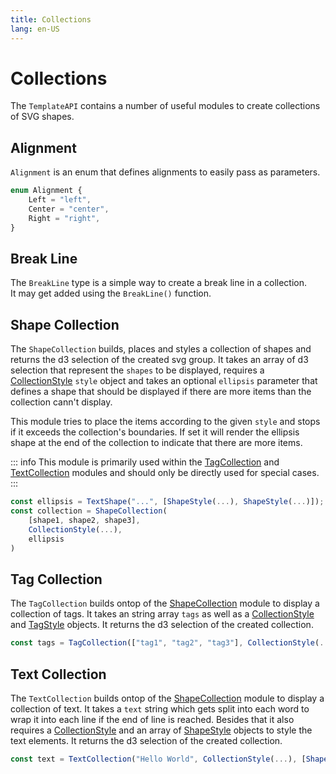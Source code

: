 ```yaml
---
title: Collections
lang: en-US
---
```


# Collections

The `TemplateAPI` contains a number of useful modules to create collections of SVG shapes.

## Alignment

`Alignment` is an enum that defines alignments to easily pass as parameters.

```ts
enum Alignment {
	Left = "left",
	Center = "center",
	Right = "right",
}
```

## Break Line

The `BreakLine` type is a simple way to create a break line in a collection.  
It may get added using the `BreakLine()` function.

## Shape Collection

The `ShapeCollection` builds, places and styles a collection of shapes and returns the d3 selection of the created svg group.
It takes an array of d3 selection that represent the `shapes` to be displayed, requires a [CollectionStyle](/template-api/styling#collection-style) `style` object and takes an optional `ellipsis` parameter that defines a shape that should be displayed if there are more items than the collection cann't display.

This module tries to place the items according to the given `style` and stops if it exceeds the collection's boundaries.
If set it will render the ellipsis shape at the end of the collection to indicate that there are more items.

::: info
This module is primarily used within the [TagCollection](#tag-collection) and [TextCollection](#text-collection) modules and should only be directly used for special cases.
:::

```js
const ellipsis = TextShape("...", [ShapeStyle(...), ShapeStyle(...)]);
const collection = ShapeCollection(
	[shape1, shape2, shape3],
	CollectionStyle(...),
	ellipsis
)
```

## Tag Collection

The `TagCollection` builds ontop of the [ShapeCollection](#shape-collection) module to display a collection of tags.
It takes an string array `tags` as well as a [CollectionStyle](/template-api/styling#collection-style) and [TagStyle](/template-api/styling#tag-style) objects.
It returns the d3 selection of the created collection.

```js
const tags = TagCollection(["tag1", "tag2", "tag3"], CollectionStyle(...), TagStyle(...));
```

## Text Collection

The `TextCollection` builds ontop of the [ShapeCollection](#shape-collection) module to display a collection of text.
It takes a `text` string which gets split into each word to wrap it into each line if the end of line is reached.
Besides that it also requires a [CollectionStyle](/template-api/styling#collection-style) and an array of [ShapeStyle](/template-api/styling#shape-style) objects to style the text elements.
It returns the d3 selection of the created collection.

```js
const text = TextCollection("Hello World", CollectionStyle(...), [ShapeStyle(...), ShapeStyle(...)]);
```
